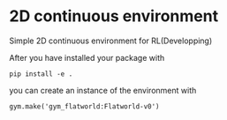 # 2D continuous environment
Simple 2D continuous environment for RL(Developping)

After you have installed your package with 

```
pip install -e .
```
you can create an instance of the environment with 
```
gym.make('gym_flatworld:Flatworld-v0')
```